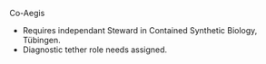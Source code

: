 Co-Aegis
- Requires independant Steward in Contained Synthetic Biology, Tübingen.
- Diagnostic tether role needs assigned. <!-- still? it's end of April -->
